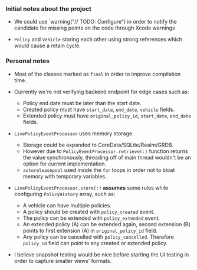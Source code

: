### Initial notes about the project

- We could use `warning("// TODO: Configure") in order to notify the candidate for missing points on the code through Xcode warnings

- `Policy` and `Vehicle` storing each other using strong references which would cause a retain cycle.

### Personal notes

- Most of the classes marked as `final` in order to improve compilation time.

- Currently we're not verifying backend endpoint for edge cases such as:
    - Policy end date must be later than the start date.
    - Created policy must have `start_date`, `end_date`, `vehicle` fields.
    - Extended policy must have `original_policy_id`, `start_date`, `end_date` fields.

- `LivePolicyEventProcessor` uses memory storage. 
    - Storage could be expanded to CoreData/SQLite/Realm/GRDB. 
    - However due to `PolicyEventProcessor.retrieve(:)` function returns the value synchronously, threading off of main thread wouldn't be an option for current implementation.
    - `autoreleasepool` used inside the `for` loops in order not to bloat memory with temporary variables.

- `LivePolicyEventProcessor.store(:)` **assumes** some rules while configuring `PolicyHistory` array, such as:
    - A vehicle can have multiple policies.
    - A policy should be created with `policy_created` event.
    - The policy can be extended with `policy_extended` event.
    - An extended policy (A) can be extended again, second extension (B) points to first extension (A) in `original_policy_id` field.
    - Any policy can be cancelled with `policy_cancelled`. Therefore `policy_id` field can point to any created or extended policy.

- I believe snapshot testing would be nice before starting the UI testing in order to capture smaller views' formats.
